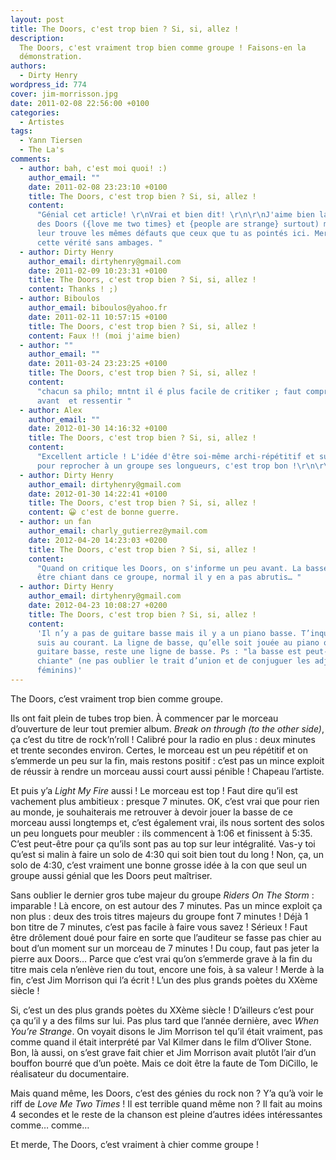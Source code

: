 ```yaml
---
layout: post
title: The Doors, c'est trop bien ? Si, si, allez !
description:
  The Doors, c'est vraiment trop bien comme groupe ! Faisons-en la
  démonstration.
authors:
  - Dirty Henry
wordpress_id: 774
cover: jim-morrisson.jpg
date: 2011-02-08 22:56:00 +0100
categories:
  - Artistes
tags:
  - Yann Tiersen
  - The La's
comments:
  - author: bah, c'est moi quoi! :)
    author_email: ""
    date: 2011-02-08 23:23:10 +0100
    title: The Doors, c'est trop bien ? Si, si, allez !
    content:
      "Génial cet article! \r\nVrai et bien dit! \r\n\r\nJ'aime bien la musique
      des Doors ({love me two times} et {people are strange} surtout) mais je
      leur trouve les mêmes défauts que ceux que tu as pointés ici. Merci pour
      cette vérité sans ambages. "
  - author: Dirty Henry
    author_email: dirtyhenry@gmail.com
    date: 2011-02-09 10:23:31 +0100
    title: The Doors, c'est trop bien ? Si, si, allez !
    content: Thanks ! ;)
  - author: Biboulos
    author_email: biboulos@yahoo.fr
    date: 2011-02-11 10:57:15 +0100
    title: The Doors, c'est trop bien ? Si, si, allez !
    content: Faux !! (moi j'aime bien)
  - author: ""
    author_email: ""
    date: 2011-03-24 23:23:25 +0100
    title: The Doors, c'est trop bien ? Si, si, allez !
    content:
      "chacun sa philo; mntnt il é plus facile de critiker ; faut comprendre
      avant  et ressentir "
  - author: Alex
    author_email: ""
    date: 2012-01-30 14:16:32 +0100
    title: The Doors, c'est trop bien ? Si, si, allez !
    content:
      "Excellent article ! L'idée d'être soi-même archi-répétitif et super creux
      pour reprocher à un groupe ses longueurs, c'est trop bon !\r\n\r\n"
  - author: Dirty Henry
    author_email: dirtyhenry@gmail.com
    date: 2012-01-30 14:22:41 +0100
    title: The Doors, c'est trop bien ? Si, si, allez !
    content: 😀 c'est de bonne guerre.
  - author: un fan
    author_email: charly_gutierrez@ymail.com
    date: 2012-04-20 14:23:03 +0200
    title: The Doors, c'est trop bien ? Si, si, allez !
    content:
      "Quand on critique les Doors, on s'informe un peu avant. La basse est peut
      être chiant dans ce groupe, normal il y en a pas abrutis… "
  - author: Dirty Henry
    author_email: dirtyhenry@gmail.com
    date: 2012-04-23 10:08:27 +0200
    title: The Doors, c'est trop bien ? Si, si, allez !
    content:
      'Il n’y a pas de guitare basse mais il y a un piano basse. T’inquiète, je
      suis au courant. La ligne de basse, qu’elle soit jouée au piano ou à la
      guitare basse, reste une ligne de basse. Ps : "la basse est peut-être
      chiante" (ne pas oublier le trait d’union et de conjuguer les adjectifs
      féminins)'
---
```


The Doors, c’est vraiment trop bien comme groupe.

Ils ont fait plein de tubes trop bien. À commencer par le morceau d’ouverture de
leur tout premier album. _Break on through (to the other side)_, ça c’est du
titre de rock’n’roll ! Calibré pour la radio en plus : deux minutes et trente
secondes environ. Certes, le morceau est un peu répétitif et on s’emmerde un peu
sur la fin, mais restons positif : c’est pas un mince exploit de réussir à
rendre un morceau aussi court aussi pénible ! Chapeau l’artiste.

Et puis y’a _Light My Fire_ aussi ! Le morceau est top ! Faut dire qu’il est
vachement plus ambitieux : presque 7 minutes. OK, c’est vrai que pour rien au
monde, je souhaiterais me retrouver à devoir jouer la basse de ce morceau aussi
longtemps et, c’est également vrai, ils nous sortent des solos un peu longuets
pour meubler : ils commencent à 1:06 et finissent à 5:35. C’est peut-être pour
ça qu’ils sont pas au top sur leur intégralité. Vas-y toi qu’est si malin à
faire un solo de 4:30 qui soit bien tout du long ! Non, ça, un solo de 4:30,
c’est vraiment une bonne grosse idée à la con que seul un groupe aussi génial
que les Doors peut maîtriser.

Sans oublier le dernier gros tube majeur du groupe *Riders On The Storm* :
imparable ! Là encore, on est autour des 7 minutes. Pas un mince exploit ça non
plus : deux des trois titres majeurs du groupe font 7 minutes ! Déjà 1 bon titre
de 7 minutes, c’est pas facile à faire vous savez ! Sérieux ! Faut être
drôlement doué pour faire en sorte que l’auditeur se fasse pas chier au bout
d’un moment sur un morceau de 7 minutes ! Du coup, faut pas jeter la pierre aux
Doors… Parce que c’est vrai qu’on s’emmerde grave à la fin du titre mais cela
n’enlève rien du tout, encore une fois, à sa valeur ! Merde à la fin, c’est Jim
Morrison qui l’a écrit ! L’un des plus grands poètes du XXème siècle !

Si, c’est un des plus grands poètes du XXème siècle ! D’ailleurs c’est pour ça
qu’il y a des films sur lui. Pas plus tard que l’année dernière, avec _When
You’re Strange_. On voyait disons le Jim Morrison tel qu’il était vraiment, pas
comme quand il était interprété par Val Kilmer dans le film d’Oliver Stone. Bon,
là aussi, on s’est grave fait chier et Jim Morrison avait plutôt l’air d’un
bouffon bourré que d’un poète. Mais ce doit être la faute de Tom DiCillo, le
réalisateur du documentaire.

Mais quand même, les Doors, c’est des génies du rock non ? Y’a qu’à voir le riff
de *Love Me Two Times* ! Il est terrible quand même non ? Il fait au moins 4
secondes et le reste de la chanson est pleine d’autres idées intéressantes
comme… comme…

Et merde, The Doors, c’est vraiment à chier comme groupe !
